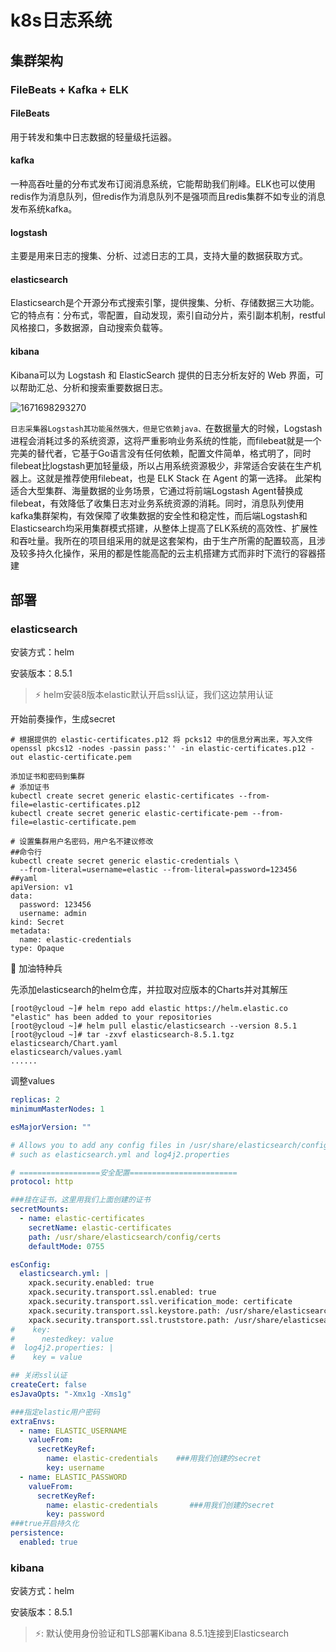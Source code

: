 # k8s日志系统

## 集群架构

### FileBeats + Kafka + ELK 

#### FileBeats

用于转发和集中日志数据的轻量级托运器。 

#### kafka

一种高吞吐量的分布式发布订阅消息系统，它能帮助我们削峰。ELK也可以使用redis作为消息队列，但redis作为消息队列不是强项而且redis集群不如专业的消息发布系统kafka。 

#### logstash

主要是用来日志的搜集、分析、过滤日志的工具，支持大量的数据获取方式。 

#### elasticsearch

Elasticsearch是个开源分布式搜索引擎，提供搜集、分析、存储数据三大功能。它的特点有：分布式，零配置，自动发现，索引自动分片，索引副本机制，restful风格接口，多数据源，自动搜索负载等。 

#### kibana

Kibana可以为 Logstash 和 ElasticSearch 提供的日志分析友好的 Web 界面，可以帮助汇总、分析和搜索重要数据日志。 

![1671698293270](https://img-blog.csdnimg.cn/0e17b83bfe6d48258898a62468412b01.png#pic_center)

​	`日志采集器Logstash其功能虽然强大，但是它依赖java、`在数据量大的时候，Logstash进程会消耗过多的系统资源，这将严重影响业务系统的性能，而filebeat就是一个完美的替代者，它基于Go语言没有任何依赖，配置文件简单，格式明了，同时filebeat比logstash更加轻量级，所以占用系统资源极少，非常适合安装在生产机器上。这就是推荐使用filebeat，也是 ELK Stack 在 Agent 的第一选择。
​	此架构适合大型集群、海量数据的业务场景，它通过将前端Logstash Agent替换成filebeat，有效降低了收集日志对业务系统资源的消耗。同时，消息队列使用kafka集群架构，有效保障了收集数据的安全性和稳定性，而后端Logstash和Elasticsearch均采用集群模式搭建，从整体上提高了ELK系统的高效性、扩展性和吞吐量。我所在的项目组采用的就是这套架构，由于生产所需的配置较高，且涉及较多持久化操作，采用的都是性能高配的云主机搭建方式而非时下流行的容器搭建 

## 部署

### elasticsearch

安装方式：helm

安装版本：8.5.1

>  :zap: helm安装8版本elastic默认开启ssl认证，我们这边禁用认证

开始前奏操作，生成secret

```shell
# 根据提供的 elastic-certificates.p12 将 pcks12 中的信息分离出来，写入文件
openssl pkcs12 -nodes -passin pass:'' -in elastic-certificates.p12 -out elastic-certificate.pem

添加证书和密码到集群
# 添加证书
kubectl create secret generic elastic-certificates --from-file=elastic-certificates.p12
kubectl create secret generic elastic-certificate-pem --from-file=elastic-certificate.pem

# 设置集群用户名密码，用户名不建议修改
##命令行
kubectl create secret generic elastic-credentials \
  --from-literal=username=elastic --from-literal=password=123456
##yaml
apiVersion: v1
data:
  password: 123456
  username: admin
kind: Secret
metadata:
  name: elastic-credentials
type: Opaque
```

:black_flag: 加油特种兵

先添加elasticsearch的helm仓库，并拉取对应版本的Charts并对其解压

```shell
[root@ycloud ~]# helm repo add elastic https://helm.elastic.co
"elastic" has been added to your repositories
[root@ycloud ~]# helm pull elastic/elasticsearch --version 8.5.1
[root@ycloud ~]# tar -zxvf elasticsearch-8.5.1.tgz 
elasticsearch/Chart.yaml
elasticsearch/values.yaml
......
```

调整values

```yaml
replicas: 2
minimumMasterNodes: 1

esMajorVersion: ""

# Allows you to add any config files in /usr/share/elasticsearch/config/
# such as elasticsearch.yml and log4j2.properties

# ==================安全配置========================
protocol: http

###挂在证书，这里用我们上面创建的证书
secretMounts: 
  - name: elastic-certificates
    secretName: elastic-certificates
    path: /usr/share/elasticsearch/config/certs
    defaultMode: 0755

esConfig: 
  elasticsearch.yml: |
    xpack.security.enabled: true
    xpack.security.transport.ssl.enabled: true
    xpack.security.transport.ssl.verification_mode: certificate
    xpack.security.transport.ssl.keystore.path: /usr/share/elasticsearch/config/certs/elastic-certificates.p12
    xpack.security.transport.ssl.truststore.path: /usr/share/elasticsearch/config/certs/elastic-certificates.p12
#    key:
#      nestedkey: value
#  log4j2.properties: |
#    key = value

## 关闭ssl认证
createCert: false        
esJavaOpts: "-Xmx1g -Xms1g"

###指定elastic用户密码
extraEnvs: 
  - name: ELASTIC_USERNAME
    valueFrom:
      secretKeyRef:
        name: elastic-credentials    ###用我们创建的secret
        key: username
  - name: ELASTIC_PASSWORD
    valueFrom:
      secretKeyRef:
        name: elastic-credentials		###用我们创建的secret
        key: password
###true开启持久化
persistence:
  enabled: true
```

### kibana

安装方式：helm

安装版本：8.5.1

> :zap:: 默认使用身份验证和TLS部署Kibana 8.5.1连接到Elasticsearch 